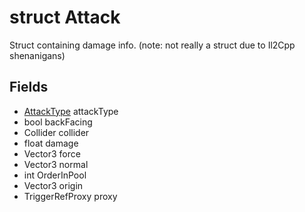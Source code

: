 # struct Attack

Struct containing damage info.
(note: not really a struct due to Il2Cpp shenanigans)

## Fields

- [AttackType](/class-reference/StressLevelZero/Combat/AttackType.md) attackType
- bool backFacing
- Collider collider
- float damage
- Vector3 force
- Vector3 normal
- int OrderInPool
- Vector3 origin
- TriggerRefProxy proxy

